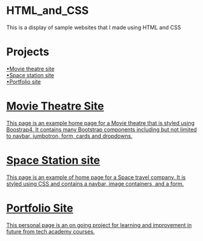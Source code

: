 # HTML_and_CSS
 This is a display of sample websites that I made using HTML and CSS

# Projects
 <a href="https://github.com/Victorino13/HTML_and_CSS/blob/main/academy_cinemas.html">•Movie theatre site<br>
 <a href="https://github.com/Victorino13/HTML_and_CSS/blob/main/spacestation.html">•Space station site<br>
 <a href="https://github.com/Victorino13/HTML_and_CSS/blob/main/portfolio.html">•Portfolio site

# Movie Theatre Site
 This page is an example home page for a Movie theatre that is styled using Boostrap4. It contains many Bootstrap components including but not limited to navbar, jumbotron, form, cards and dropdowns.
 
# Space Station site
 This page is an example of home page for a Space travel company. It is styled using CSS and contains a navbar, image containers, and a form.

# Portfolio Site
 This personal page is an on going project for learning and improvement in future from tech academy courses. 
